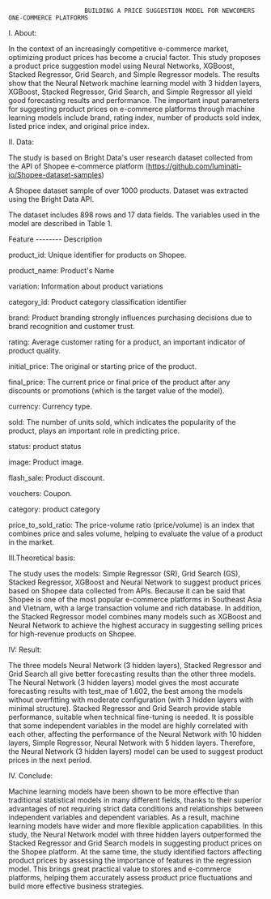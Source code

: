                          BUILDING A PRICE SUGGESTION MODEL FOR NEWCOMERS ONE-COMMERCE PLATFORMS
I. About:                                  
  
  In the context of an increasingly competitive e-commerce market, optimizing product prices has become a crucial factor. This study proposes a product price suggestion model using Neural Networks, XGBoost, Stacked Regressor, Grid Search, and Simple Regressor models. The results show that the Neural Network machine learning model with 3 hidden layers, XGBoost, Stacked Regressor, Grid Search, and Simple Regressor all yield good forecasting results and performance. The important input parameters for suggesting product prices on e-commerce platforms through machine learning models include brand, rating index, number of products sold index, listed price index, and original price index.        

II. Data:

The study is based on Bright Data's user research dataset collected from the API of Shopee e-commerce platform (https://github.com/luminati-io/Shopee-dataset-samples)

A Shopee dataset sample of over 1000 products. Dataset was extracted using the Bright Data API.

The dataset includes 898 rows and 17 data fields. The variables used in the model are described in Table 1.

Feature -------- Description

product_id:    	Unique identifier for products on Shopee. 

product_name:  	Product's Name

variation:    	Information about product variations

category_id:  	Product category classification identifier

brand:        	Product branding strongly influences purchasing decisions due to brand recognition and customer trust. 

rating:        	Average customer rating for a product, an important indicator of product quality.

initial_price: 	The original or starting price of the product.	

final_price:  	The current price or final price of the product after any discounts or promotions (which is the target value of the model).	

currency:      	Currency type.

sold:          	The number of units sold, which indicates the popularity of the product, plays an important role in predicting price.

status:        	product status

image:        	Product image.

flash_sale:    	Product discount.

vouchers:    	  Coupon.

category:      	product category

price_to_sold_ratio:	The price-volume ratio (price/volume) is an index that combines price and sales volume, helping to evaluate the value of a product in the market.

III.Theoretical basis:
 
 The study uses the models: Simple Regressor (SR), Grid Search (GS), Stacked Regressor, XGBoost and Neural Network to suggest product prices based on Shopee data collected from APIs. Because it can be said that Shopee is one of the most popular e-commerce platforms in Southeast Asia and Vietnam, with a large transaction volume and rich database. In addition, the Stacked Regressor model combines many models such as XGBoost and Neural Network to achieve the highest accuracy in suggesting selling prices for high-revenue products on Shopee.

IV: Result:

  The three models Neural Network (3 hidden layers), Stacked Regressor and Grid Search all give better forecasting results than the other three models. The Neural Network (3 hidden layers) model gives the most accurate forecasting results with test_mae of 1.602, the best among the models without overfitting with moderate configuration (with 3 hidden layers with minimal structure). Stacked Regressor and Grid Search provide stable performance, suitable when technical fine-tuning is needed. It is possible that some independent variables in the model are highly correlated with each other, affecting the performance of the Neural Network with 10 hidden layers, Simple Regressor, Neural Network with 5 hidden layers. Therefore, the Neural Network (3 hidden layers) model can be used to suggest product prices in the next period.

IV. Conclude:

  Machine learning models have been shown to be more effective than traditional statistical models in many different fields, thanks to their superior advantages of not requiring strict data conditions and relationships between independent variables and dependent variables. As a result, machine learning models have wider and more flexible application capabilities. In this study, the Neural Network model with three hidden layers outperformed the Stacked Regressor and Grid Search models in suggesting product prices on the Shopee platform. At the same time, the study identified factors affecting product prices by assessing the importance of features in the regression model. This brings great practical value to stores and e-commerce platforms, helping them accurately assess product price fluctuations and build more effective business strategies.

